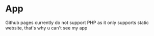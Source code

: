 # App

Github pages currently do not support PHP as it only supports static website, that's why u can't see my app 
